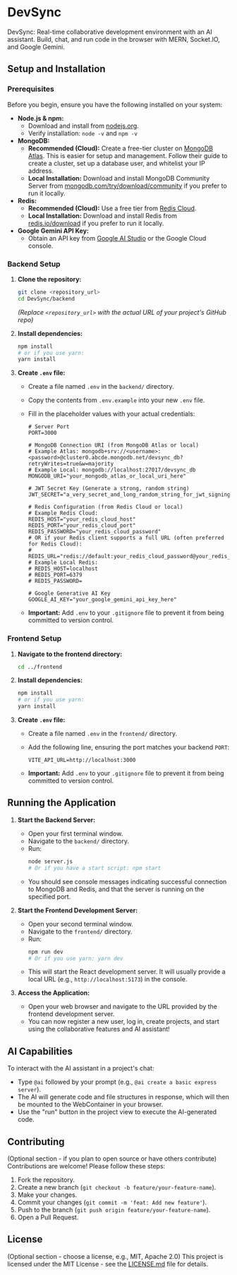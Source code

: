 # DevSync
DevSync: Real-time collaborative development environment with an AI assistant. Build, chat, and run code in the browser with MERN, Socket.IO, and Google Gemini.



## Setup and Installation

### Prerequisites

Before you begin, ensure you have the following installed on your system:

* **Node.js & npm:**
    * Download and install from [nodejs.org](https://nodejs.org/).
    * Verify installation: `node -v` and `npm -v`
* **MongoDB:**
    * **Recommended (Cloud):** Create a free-tier cluster on [MongoDB Atlas](https://www.mongodb.com/cloud/atlas). This is easier for setup and management. Follow their guide to create a cluster, set up a database user, and whitelist your IP address.
    * **Local Installation:** Download and install MongoDB Community Server from [mongodb.com/try/download/community](https://www.mongodb.com/try/download/community) if you prefer to run it locally.
* **Redis:**
    * **Recommended (Cloud):** Use a free tier from [Redis Cloud](https://redis.com/try-free/).
    * **Local Installation:** Download and install Redis from [redis.io/download](https://redis.io/download) if you prefer to run it locally.
* **Google Gemini API Key:**
    * Obtain an API key from [Google AI Studio](https://aistudio.google.com/app/apikey) or the Google Cloud console.

### Backend Setup

1.  **Clone the repository:**
    ```bash
    git clone <repository_url>
    cd DevSync/backend
    ```
    *(Replace `<repository_url>` with the actual URL of your project's GitHub repo)*

2.  **Install dependencies:**
    ```bash
    npm install
    # or if you use yarn:
    yarn install
    ```

3.  **Create `.env` file:**
    * Create a file named `.env` in the `backend/` directory.
    * Copy the contents from `.env.example` into your new `.env` file.
    * Fill in the placeholder values with your actual credentials:

        ```dotenv
        # Server Port
        PORT=3000

        # MongoDB Connection URI (from MongoDB Atlas or local)
        # Example Atlas: mongodb+srv://<username>:<password>@cluster0.abcde.mongodb.net/devsync_db?retryWrites=true&w=majority
        # Example Local: mongodb://localhost:27017/devsync_db
        MONGODB_URI="your_mongodb_atlas_or_local_uri_here"

        # JWT Secret Key (Generate a strong, random string)
        JWT_SECRET="a_very_secret_and_long_random_string_for_jwt_signing"

        # Redis Configuration (from Redis Cloud or local)
        # Example Redis Cloud:
        REDIS_HOST="your_redis_cloud_host"
        REDIS_PORT="your_redis_cloud_port"
        REDIS_PASSWORD="your_redis_cloud_password"
        # OR if your Redis client supports a full URL (often preferred for Redis Cloud):
        # REDIS_URL="redis://default:your_redis_cloud_password@your_redis_cloud_host:your_redis_cloud_port"
        # Example Local Redis:
        # REDIS_HOST=localhost
        # REDIS_PORT=6379
        # REDIS_PASSWORD=

        # Google Generative AI Key
        GOOGLE_AI_KEY="your_google_gemini_api_key_here"
        ```
    * **Important:** Add `.env` to your `.gitignore` file to prevent it from being committed to version control.

### Frontend Setup

1.  **Navigate to the frontend directory:**
    ```bash
    cd ../frontend
    ```

2.  **Install dependencies:**
    ```bash
    npm install
    # or if you use yarn:
    yarn install
    ```

3.  **Create `.env` file:**
    * Create a file named `.env` in the `frontend/` directory.
    * Add the following line, ensuring the port matches your backend `PORT`:

        ```dotenv
        VITE_API_URL=http://localhost:3000
        ```
    * **Important:** Add `.env` to your `.gitignore` file to prevent it from being committed to version control.

## Running the Application

1.  **Start the Backend Server:**
    * Open your first terminal window.
    * Navigate to the `backend/` directory.
    * Run:
        ```bash
        node server.js
        # Or if you have a start script: npm start
        ```
    * You should see console messages indicating successful connection to MongoDB and Redis, and that the server is running on the specified port.

2.  **Start the Frontend Development Server:**
    * Open your second terminal window.
    * Navigate to the `frontend/` directory.
    * Run:
        ```bash
        npm run dev
        # Or if you use yarn: yarn dev
        ```
    * This will start the React development server. It will usually provide a local URL (e.g., `http://localhost:5173`) in the console.

3.  **Access the Application:**
    * Open your web browser and navigate to the URL provided by the frontend development server.
    * You can now register a new user, log in, create projects, and start using the collaborative features and AI assistant!

## AI Capabilities

To interact with the AI assistant in a project's chat:
* Type `@ai` followed by your prompt (e.g., `@ai create a basic express server`).
* The AI will generate code and file structures in response, which will then be mounted to the WebContainer in your browser.
* Use the "run" button in the project view to execute the AI-generated code.

## Contributing

(Optional section - if you plan to open source or have others contribute)
Contributions are welcome! Please follow these steps:
1.  Fork the repository.
2.  Create a new branch (`git checkout -b feature/your-feature-name`).
3.  Make your changes.
4.  Commit your changes (`git commit -m 'feat: Add new feature'`).
5.  Push to the branch (`git push origin feature/your-feature-name`).
6.  Open a Pull Request.

## License

(Optional section - choose a license, e.g., MIT, Apache 2.0)
This project is licensed under the MIT License - see the [LICENSE.md](LICENSE.md) file for details.
